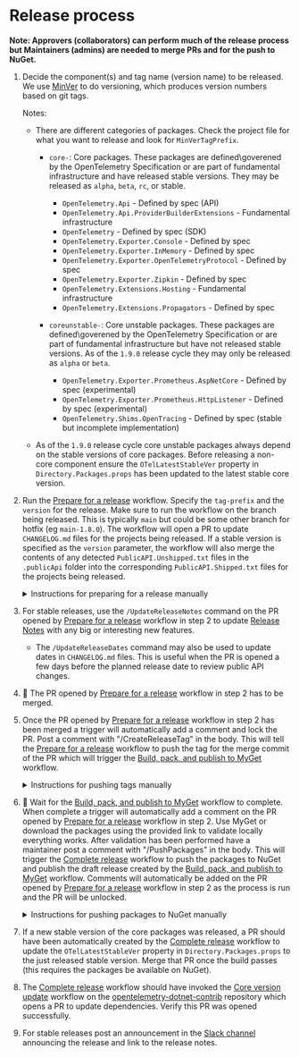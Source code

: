 # Release process

**Note: Approvers (collaborators) can perform much of the release process but
Maintainers (admins) are needed to merge PRs and for the push to NuGet.**

 1. Decide the component(s) and tag name (version name) to be released. We use
    [MinVer](https://github.com/adamralph/minver) to do versioning, which
    produces version numbers based on git tags.

    Notes:

       * There are different categories of packages. Check the project file for
         what you want to release and look for `MinVerTagPrefix`.

         * `core-`: Core packages. These packages are defined\goverened by the
           OpenTelemetry Specification or are part of fundamental infrastructure
           and have released stable versions. They may be released as `alpha`,
           `beta`, `rc`, or stable.

           * `OpenTelemetry.Api` - Defined by spec (API)
           * `OpenTelemetry.Api.ProviderBuilderExtensions` - Fundamental
             infrastructure
           * `OpenTelemetry` - Defined by spec (SDK)
           * `OpenTelemetry.Exporter.Console` - Defined by spec
           * `OpenTelemetry.Exporter.InMemory` - Defined by spec
           * `OpenTelemetry.Exporter.OpenTelemetryProtocol` - Defined by spec
           * `OpenTelemetry.Exporter.Zipkin` - Defined by spec
           * `OpenTelemetry.Extensions.Hosting` - Fundamental infrastructure
           * `OpenTelemetry.Extensions.Propagators` - Defined by spec

         * `coreunstable-`: Core unstable packages. These packages are
           defined\goverened by the OpenTelemetry Specification or are part of
           fundamental infrastructure but have not released stable versions. As
           of the `1.9.0` release cycle they may only be released as `alpha` or
           `beta`.

           * `OpenTelemetry.Exporter.Prometheus.AspNetCore` - Defined by spec
             (experimental)
           * `OpenTelemetry.Exporter.Prometheus.HttpListener` - Defined by spec
             (experimental)
           * `OpenTelemetry.Shims.OpenTracing` - Defined by spec (stable but
             incomplete implementation)

       * As of the `1.9.0` release cycle core unstable packages always depend on
         the stable versions of core packages. Before releasing a non-core
         component ensure the `OTelLatestStableVer` property in
         `Directory.Packages.props` has been updated to the latest stable core
         version.

 2. Run the [Prepare for a
    release](https://github.com/open-telemetry/opentelemetry-dotnet/actions/workflows/prepare-release.yml)
    workflow. Specify the `tag-prefix` and the `version` for the release. Make
    sure to run the workflow on the branch being released. This is typically
    `main` but could be some other branch for hotfix (eg `main-1.8.0`). The
    workflow will open a PR to update `CHANGELOG.md` files for the projects
    being released. If a stable version is specified as the `version` parameter,
    the workflow will also merge the contents of any detected
    `PublicAPI.Unshipped.txt` files in the `.publicApi` folder into the
    corresponding `PublicAPI.Shipped.txt` files for the projects being released.

    <details>
    <summary>Instructions for preparing for a release manually</summary>

    * Update CHANGELOG files

       Run the PowerShell script `.\build\scripts\update-changelogs.ps1
       -minVerTagPrefix [MinVerTagPrefix] -version [Version]`. Where
       `[MinVerTagPrefix]` is the tag prefix (eg `core-`) for the components
       being released and `[Version]` is the version being released (eg
       `1.9.0`). This will update `CHANGELOG.md` files for the projects being
       released.

    * **Stable releases only**: Normalize PublicApi files

       Run the PowerShell script `.\build\scripts\finalize-publicapi.ps1
       -minVerTagPrefix [MinVerTagPrefix]`. Where `[MinVerTagPrefix]` is the tag
       prefix (eg `core-`) for the components being released. This will merge
       the contents of any detected `PublicAPI.Unshipped.txt` files in the
       `.publicApi` folder into the corresponding `PublicAPI.Shipped.txt` files
       for the projects being released.
    </details

 3. For stable releases, use the `/UpdateReleaseNotes` command on the PR opened
    by [Prepare for a
    release](https://github.com/open-telemetry/opentelemetry-dotnet/actions/workflows/prepare-release.yml)
    workflow in step 2 to update [Release Notes](../RELEASENOTES.md) with any
    big or interesting new features.

    * The `/UpdateReleaseDates` command may also be used to update dates in
      `CHANGELOG.md` files. This is useful when the PR is opened a few days
      before the planned release date to review public API changes.

 4. :stop_sign: The PR opened by [Prepare for a
    release](https://github.com/open-telemetry/opentelemetry-dotnet/actions/workflows/prepare-release.yml)
    workflow in step 2 has to be merged.

 5. Once the PR opened by [Prepare for a
    release](https://github.com/open-telemetry/opentelemetry-dotnet/actions/workflows/prepare-release.yml)
    workflow in step 2 has been merged a trigger will automatically add a
    comment and lock the PR. Post a comment with "/CreateReleaseTag" in the
    body. This will tell the [Prepare for a
    release](https://github.com/open-telemetry/opentelemetry-dotnet/actions/workflows/prepare-release.yml)
    workflow to push the tag for the merge commit of the PR which will trigger
    the [Build, pack, and publish to
    MyGet](https://github.com/open-telemetry/opentelemetry-dotnet/actions/workflows/publish-packages-1.0.yml)
    workflow.

    <details>
    <summary>Instructions for pushing tags manually</summary>

    Note: In the below examples `git push origin` is used. If running in a fork,
    add the main repo as `upstream` and use `git push upstream` instead. Pushing
    a tag to `origin` in a fork pushes the tag to the fork.

    * If releasing core components, add and push the tag prefixed with `core-`.
    For example:

       ```sh
       git tag -a core-1.4.0-beta.1 -m "1.4.0-beta.1 of all core components"
       git push origin core-1.4.0-beta.1
       ```

    * If releasing core unstable components, push the tag prefixed with
    `coreunstable-`. For example:

       ```sh
       git tag -a coreunstable-1.9.0-beta.1 -m "1.9.0-beta.1 of all core unstable components"
       git push origin coreunstable-1.9.0-beta.1
       ```

    Pushing the tag will kick off the [Build, pack, and publish to
    MyGet](https://github.com/open-telemetry/opentelemetry-dotnet/actions/workflows/publish-packages-1.0.yml)
    workflow.
    </details>

 6. :stop_sign: Wait for the [Build, pack, and publish to
    MyGet](https://github.com/open-telemetry/opentelemetry-dotnet/actions/workflows/publish-packages-1.0.yml)
    workflow to complete. When complete a trigger will automatically add a
    comment on the PR opened by [Prepare for a
    release](https://github.com/open-telemetry/opentelemetry-dotnet/actions/workflows/prepare-release.yml)
    workflow in step 2. Use MyGet or download the packages using the provided
    link to validate locally everything works. After validation has been
    performed have a maintainer post a comment with "/PushPackages" in the body.
    This will trigger the [Complete
    release](https://github.com/open-telemetry/opentelemetry-dotnet/actions/workflows/prepare-release.yml)
    workflow to push the packages to NuGet and publish the draft release created
    by the [Build, pack, and publish to
    MyGet](https://github.com/open-telemetry/opentelemetry-dotnet/actions/workflows/publish-packages-1.0.yml)
    workflow. Comments will automatically be added on the PR opened by [Prepare
    for a
    release](https://github.com/open-telemetry/opentelemetry-dotnet/actions/workflows/prepare-release.yml)
    workflow in step 2 as the process is run and the PR will be unlocked.

    <details>
    <summary>Instructions for pushing packages to NuGet manually</summary>

    1. The [Build, pack, and publish to
       MyGet](https://github.com/open-telemetry/opentelemetry-dotnet/actions/workflows/publish-packages-1.0.yml)
       workflow pushes the packages to MyGet and attaches them as artifacts on
       the workflow run.

    2. Validate locally everything works using the packages pushed to MyGet or
       downloaded from the drop attached to the workflow run. Basic sanity
       checks :)

    3. Download the artifacts from the drop attached to the workflow run. The
       artifacts archive (`.zip`) contains all the NuGet packages (`.nupkg`) and
       symbols (`.snupkg`) from the build which were pushed to MyGet.

    4. Extract the artifacts from the archive (`.zip`) into a local folder.

    5. Download latest [nuget.exe](https://www.nuget.org/downloads) into the
       same folder from step 4.

    6. Create or regenerate an API key from nuget.org (only maintainers have
       access). When creating API keys make sure it is set to expire in 1 day or
       less.

    7. Run the following commands from PowerShell from local folder used in step
       4:

       ```powershell
       .\nuget.exe setApiKey <actual api key>

       get-childitem -Recurse | where {$_.extension -eq ".nupkg"} | foreach ($_) {.\nuget.exe push $_.fullname -Source https://api.nuget.org/v3/index.json}
       ```

    8. Validate that the package(s) are uploaded. Packages are available
       immediately to maintainers on nuget.org but aren't publicly visible until
       scanning completes. This process usually takes a few minutes.

    9. Open the
       [Releases](https://github.com/open-telemetry/opentelemetry-dotnet/releases)
       page on the GitHub repository. The [Build, pack, and publish to
       MyGet](https://github.com/open-telemetry/opentelemetry-dotnet/actions/workflows/publish-packages-1.0.yml)
       workflow creates a draft release for the tag which was pushed. Edit the
       draft Release and click `Publish release`.
    </details>

 7. If a new stable version of the core packages was released, a PR should have
    been automatically created by the [Complete
    release](https://github.com/open-telemetry/opentelemetry-dotnet/actions/workflows/post-release.yml)
    workflow to update the `OTelLatestStableVer` property in
    `Directory.Packages.props` to the just released stable version. Merge that
    PR once the build passes (this requires the packages be available on NuGet).

 9. The [Complete
    release](https://github.com/open-telemetry/opentelemetry-dotnet/actions/workflows/post-release.yml)
    workflow should have invoked the [Core version
    update](https://github.com/open-telemetry/opentelemetry-dotnet-contrib/actions/workflows/core-version-update.yml)
    workflow on the
    [opentelemetry-dotnet-contrib](https://github.com/open-telemetry/opentelemetry-dotnet-contrib/)
    repository which opens a PR to update dependencies. Verify this PR was
    opened successfully.

 9. For stable releases post an announcement in the [Slack
    channel](https://cloud-native.slack.com/archives/C01N3BC2W7Q) announcing the
    release and link to the release notes.
